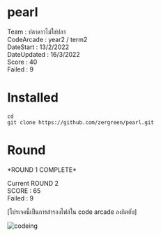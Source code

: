 # pearl

<p> Team : ปลาดาวไม่ใช่ปลา <br>
CodeArcade : year2 / term2 <br>
DateStart : 13/2/2022 <br>
DateUpdated : 16/3/2022 <br>
Score : 40 <br>
Failed : 9 </p>

# Installed
    cd 
    git clone https://github.com/zergreen/pearl.git


# Round
<p> *ROUND 1 COMPLETE* <br>
<p> Current ROUND 2 <br>
SCORE : 65 <br>
Failed : 9 <p>

[โปรเจคนี้เป็นการสำรองไฟล์ใน code arcade ลงกิตฮับ]

![codeing](https://i.imgur.com/MvMxQ1a.gif)

<!-- ![alt meme](src/meme.jpg "meme will show") -->

<!-- ![](src/r1_p1_run.jpg); -->
